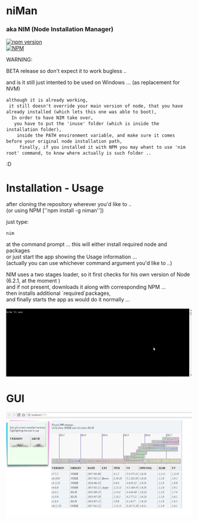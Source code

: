 # niMan  
### aka NIM (Node Installation Manager)
[![npm version](https://badge.fury.io/js/niman.svg)](https://badge.fury.io/js/niman)    
[![NPM](https://nodei.co/npm/niman.png?downloads=true&downloadRank=true&stars=true)](https://nodei.co/npm/niman/)  

WARNING:

  BETA release so don't expect it to work bugless ..
  
  and is it still just intented to be used on Windows ... 
  (as replacement for NVM)

    although it is already working,  
     it still doesn't override your main version of node, that you have already installed (which lets this one was able to boot),  
      In order to have NIM take over, 
       you have to put the 'inuse' folder (which is inside the installation folder),
        inside the PATH environment variable, and make sure it comes before your original node installation path, 
         finally, if you installed it with NPM you may whant to use 'nim root' command, to know where actually is such folder .. 
:D

# Installation - Usage


after cloning the repository wherever you'd like to ..  
(or using NPM [''npm install -g niman''])  

just type:  
```
nim
```  
at the command prompt ...
  this will either install required node and packages  
  or just start the app showing the Usage information ...  
  (actually you can use whichever command argument you'd like to ..)
  
NIM uses a two stages loader, so it first checks for his own version of Node (6.2.1, at the moment )  
and if not present, downloads it along with corresponding NPM ...   
then installs additional ´required´packages,   
and finally starts the app as would do it normally ...  
  
![](demo.gif)


# GUI  

![](GUI.png)

